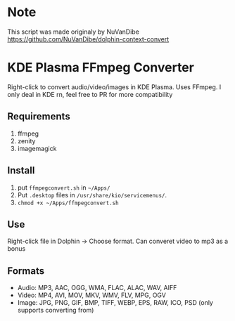 # Note 
This script was made originaly by NuVanDibe
https://github.com/NuVanDibe/dolphin-context-convert

# KDE Plasma FFmpeg Converter

Right-click to convert audio/video/images in KDE Plasma. Uses FFmpeg. I only deal in KDE rn, feel free to PR for more compatibility

## Requirements
1. ffmpeg
2. zenity
3. imagemagick

## Install

1. put `ffmpegconvert.sh` in `~/Apps/`
2. Put `.desktop` files in `/usr/share/kio/servicemenus/`.
3. `chmod +x ~/Apps/ffmpegconvert.sh`

## Use

Right-click file in Dolphin -> Choose format. Can converet video to mp3 as a bonus

## Formats

- Audio: MP3, AAC, OGG, WMA, FLAC, ALAC, WAV, AIFF
- Video: MP4, AVI, MOV, MKV, WMV, FLV, MPG, OGV
- Image: JPG, PNG, GIF, BMP, TIFF, WEBP, EPS, RAW, ICO, PSD (only supports converting from)
